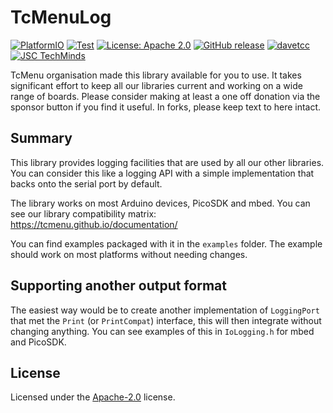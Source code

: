 # TcMenuLog
[![PlatformIO](https://github.com/TcMenu/TcMenuLog/actions/workflows/platformio.yml/badge.svg)](https://github.com/TcMenu/TcMenuLog/actions/workflows/platformio.yml)
[![Test](https://github.com/TcMenu/TcMenuLog/actions/workflows/test.yml/badge.svg)](https://github.com/TcMenu/IoAbstraction/actions/workflows/test.yml)
[![License: Apache 2.0](https://img.shields.io/badge/license-Apache--2.0-green.svg)](https://github.com/TcMenu/TcMenuLog/blob/main/LICENSE)
[![GitHub release](https://img.shields.io/github/release/TcMenu/TcMenuLog.svg?maxAge=3600)](https://github.com/TcMenu/TcMenuLog/releases)
[![davetcc](https://img.shields.io/badge/davetcc-dev-blue.svg)](https://github.com/davetcc)
[![JSC TechMinds](https://img.shields.io/badge/JSC-TechMinds-green.svg)](https://www.jsctm.cz)

TcMenu organisation made this library available for you to use. It takes significant effort to keep all our libraries current and working on a wide range of boards. Please consider making at least a one off donation via the sponsor button if you find it useful. In forks, please keep text to here intact.

## Summary

This library provides logging facilities that are used by all our other libraries. You can consider this like a logging API with a simple implementation that backs onto the serial port by default.

The library works on most Arduino devices, PicoSDK and mbed. You can see our library compatibility matrix: https://tcmenu.github.io/documentation/

You can find examples packaged with it in the `examples` folder. The example should work on most platforms without needing changes. 

## Supporting another output format

The easiest way would be to create another implementation of `LoggingPort` that met the `Print` (or `PrintCompat`) interface, this will then integrate without changing anything. You can see examples of this in `IoLogging.h` for mbed and PicoSDK. 

## License

Licensed under the [Apache-2.0](LICENSE) license.